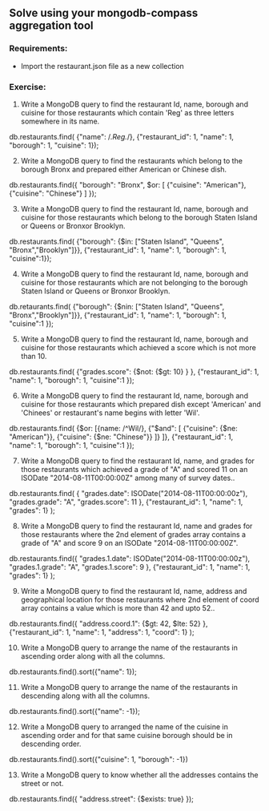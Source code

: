 ## Solve using your mongodb-compass aggregation tool

### Requirements:

- Import the restaurant.json file as a new collection

### Exercise:

1. Write a MongoDB query to find the restaurant Id, name, borough and cuisine for those restaurants which contain 'Reg' as three letters somewhere in its name.

db.restaurants.find(
    {"name": /.*Reg.*/},
    {"restaurant_id": 1, "name": 1, "borough": 1, "cuisine": 1});

2. Write a MongoDB query to find the restaurants which belong to the borough Bronx and prepared either American or Chinese dish.

db.restaurants.find({
    "borough": "Bronx",
    $or: [
        {"cuisine": "American"}, {"cuisine": "Chinese"}
    ]
});

3. Write a MongoDB query to find the restaurant Id, name, borough and cuisine for those restaurants which belong to the borough Staten Island or Queens or Bronxor Brooklyn.

db.restaurants.find(
    {"borough": {$in: ["Staten Island", "Queens", "Bronx","Brooklyn"]}},
    {"restaurant_id": 1, "name": 1, "borough": 1, "cuisine":1});

4. Write a MongoDB query to find the restaurant Id, name, borough and cuisine for those restaurants which are not belonging to the borough Staten Island or Queens or Bronxor Brooklyn.

db.retaurants.find(
    {"borough": {$nin: ["Staten Island", "Queens", "Bronx","Brooklyn"]}},
    {"restaurant_id": 1, "name": 1, "borough": 1, "cuisine":1 });

5. Write a MongoDB query to find the restaurant Id, name, borough and cuisine for those restaurants which achieved a score which is not more than 10.

db.restaurants.find(
    {"grades.score": {$not: {$gt: 10} } },
    {"restaurant_id": 1, "name": 1, "borough": 1, "cuisine":1 });

6. Write a MongoDB query to find the restaurant Id, name, borough and cuisine for those restaurants which prepared dish except 'American' and 'Chinees' or restaurant's name begins with letter 'Wil'.

db.restaurants.find(
    {$or: [{name: /^Wil/},
        {"$and": [
            {"cuisine": {$ne: "American"}},
            {"cuisine": {$ne: "Chinese"}}
        ]}
    ]}, {"restaurant_id": 1, "name": 1, "borough": 1, "cuisine":1 });

7. Write a MongoDB query to find the restaurant Id, name, and grades for those restaurants which achieved a grade of "A" and scored 11 on an ISODate "2014-08-11T00:00:00Z" among many of survey dates..

db.restaurants.find(
    {
    "grades.date": ISODate("2014-08-11T00:00:00z"),
    "grades.grade": "A",
    "grades.score": 11
}, 
    {"restaurant_id": 1, "name": 1, "grades": 1}
);

8. Write a MongoDB query to find the restaurant Id, name and grades for those restaurants where the 2nd element of grades array contains a grade of "A" and score 9 on an ISODate "2014-08-11T00:00:00Z".

db.restaurants.find({
    "grades.1.date": ISODate("2014-08-11T00:00:00z"),
    "grades.1.grade": "A",
    "grades.1.score": 9
},
    {"restaurant_id": 1, "name": 1, "grades": 1}
);

9. Write a MongoDB query to find the restaurant Id, name, address and geographical location for those restaurants where 2nd element of coord array contains a value which is more than 42 and upto 52..

db.restaurants.find({
    "address.coord.1": {$gt: 42, $lte: 52}
}, {"restaurant_id": 1, "name": 1, "address": 1, "coord": 1}
);

10. Write a MongoDB query to arrange the name of the restaurants in ascending order along with all the columns.

db.restaurants.find().sort({"name": 1});

11. Write a MongoDB query to arrange the name of the restaurants in descending along with all the columns.

db.restaurants.find().sort({"name": -1});

12. Write a MongoDB query to arranged the name of the cuisine in ascending order and for that same cuisine borough should be in descending order.

db.restaurants.find().sort({"cuisine": 1, "borough": -1})

13. Write a MongoDB query to know whether all the addresses contains the street or not.

db.restaurants.find({
    "address.street": {$exists: true}
});
